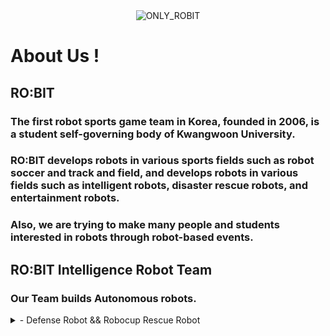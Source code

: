 <div align="center">
  <img src="https://github.com/RO-BIT-Intelligence-Robot-Team/.github/assets/66550892/72231510-433c-4d79-bad0-5860bae5eadc" alt="ONLY_ROBIT" />
</div>

# About Us !

## RO:BIT

### The first robot sports game team in Korea, founded in 2006, is a student self-governing body of Kwangwoon University.

### RO:BIT develops robots in various sports fields such as robot soccer and track and field, and develops robots in various fields such as intelligent robots, disaster rescue robots, and entertainment robots.

### Also, we are trying to make many people and students interested in robots through robot-based events.

## RO:BIT Intelligence Robot Team

### Our Team builds Autonomous robots.

<details>
  <summary> - Defense Robot && Robocup Rescue Robot </summary>
    <div align="center">
      <img src="(https://github.com/RO-BIT-Intelligence-Robot-Team/.github/assets/66550892/73a6bd2c-d490-4824-8f66-b89743d4851c" alt="d1" />
      <img src="https://github.com/RO-BIT-Intelligence-Robot-Team/.github/assets/66550892/3a9c9e40-c844-4cdd-a12e-4fd90315d642" alt="d2" />
    </div>
</details>
